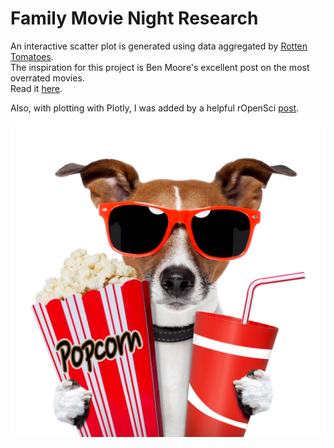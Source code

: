 Family Movie Night Research
=====================

An interactive scatter plot is generated using data aggregated by [Rotten Tomatoes](http://www.rottentomatoes.com).  
The inspiration for this project is Ben Moore's excellent post on the most overrated movies.  
Read it [here](https://benjaminlmoore.wordpress.com/2014/05/05/what-are-the-most-overrated-films/).

Also, with plotting with Plotly, I was added by a helpful rOpenSci [post](http://ropensci.org/blog/2014/04/17/plotly/).


![My Figure](images/moviedog.jpg)
